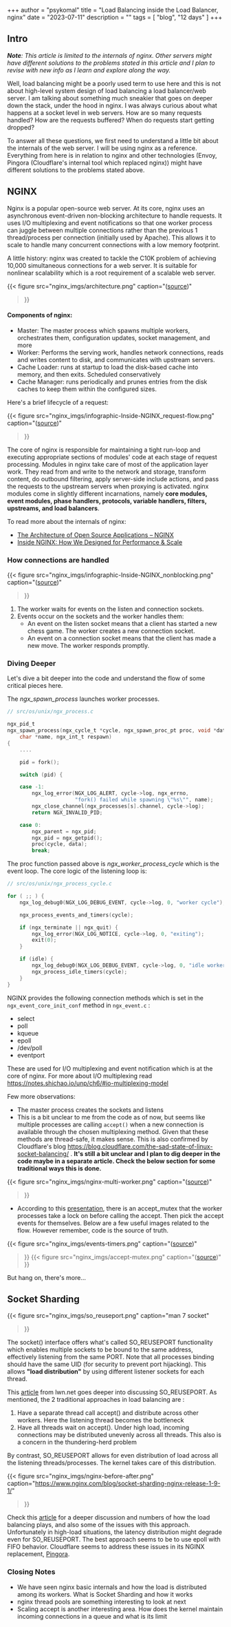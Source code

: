 +++
author = "psykomal"
title = "Load Balancing inside the Load Balancer, nginx"
date = "2023-07-11"
description = ""
tags = [
    "blog", "12 days"
]
+++


## Intro

***Note**: This article is limited to the internals of nginx. Other servers might have different solutions to the problems stated in this article and I plan to revise with new info as I learn and explore along the way.*


Well, load balancing might be a poorly used term to use here and this is not about high-level system design of load balancing a load balancer/web server. I am talking about something much sneakier that goes on deeper down the stack, under the hood in nginx. I was always curious about what happens at a socket level in web servers. How are so many requests handled? How are the requests buffered? When do requests start getting dropped? 

To answer all these questions, we first need to understand a little bit about the internals of the web server. I will be using nginx as a reference. Everything from here is in relation to nginx and other technologies (Envoy, Pingora (Cloudflare's internal tool which replaced nginx)) might have different solutions to the problems stated above.


## NGINX

Nginx is a popular open-source web server. At its core, nginx uses an asynchronous event-driven non-blocking architecture to handle requests. It uses I/O multiplexing and event notifications so that one worker process can juggle between multiple connections rather than the previous 1 thread/process per connection (initially used by Apache). This allows it to scale to handle many concurrent connections with a low memory footprint.

A little history: nginx was created to tackle the C10K problem of achieving 10,000 simultaneous connections for a web server. It is suitable for nonlinear scalability which is a root requirement of a scalable web server.


{{< figure
		  src="nginx_imgs/architecture.png"
		  caption="([source](https://aosabook.org/en/v2/nginx.html))"
>}}


#### Components of nginx:

- Master: The master process which spawns multiple workers, orchestrates them, configuration updates, socket management, and more
- Worker: Performs the serving work, handles network connections, reads and writes content to disk, and communicates with upstream servers.
- Cache Loader: runs at startup to load the disk‑based cache into memory, and then exits. Scheduled conservatively
- Cache Manager: runs periodically and prunes entries from the disk caches to keep them within the configured sizes.


Here's a brief lifecycle of a request:

{{< figure
		  src="nginx_imgs/infographic-Inside-NGINX_request-flow.png"
		  caption="([source](https://www.nginx.com/blog/inside-nginx-how-we-designed-for-performance-scale/))"
>}}


The core of nginx is responsible for maintaining a tight run-loop and executing appropriate sections of modules' code at each stage of request processing. Modules in nginx take care of most of the application layer work. They read from and write to the network and storage, transform content, do outbound filtering, apply server-side include actions, and pass the requests to the upstream servers when proxying is activated. nginx modules come in slightly different incarnations, namely **core modules, event modules, phase handlers, protocols, variable handlers, filters, upstreams, and load balancers**.



To read more about the internals of nginx:
- [The Architecture of Open Source Applications – NGINX](http://www.aosabook.org/en/nginx.html)
- [Inside NGINX: How We Designed for Performance & Scale](https://www.nginx.com/blog/inside-nginx-how-we-designed-for-performance-scale/)


### How connections are handled


{{< figure
		  src="nginx_imgs/infographic-Inside-NGINX_nonblocking.png"
		  caption="([source](https://www.nginx.com/blog/inside-nginx-how-we-designed-for-performance-scale/))"
>}}

1. The worker waits for events on the listen and connection sockets.
2. Events occur on the sockets and the worker handles them:
    - An event on the listen socket means that a client has started a new chess game. The worker creates a new connection socket.
    - An event on a connection socket means that the client has made a new move. The worker responds promptly.


### Diving Deeper


Let's dive a bit deeper into the code and understand the flow of some critical pieces here.

The *ngx_spawn_process* launches worker processes. 


```C
// src/os/unix/ngx_process.c

ngx_pid_t
ngx_spawn_process(ngx_cycle_t *cycle, ngx_spawn_proc_pt proc, void *data,
    char *name, ngx_int_t respawn)
{
    ....

    pid = fork();

    switch (pid) {

    case -1:
        ngx_log_error(NGX_LOG_ALERT, cycle->log, ngx_errno,
                      "fork() failed while spawning \"%s\"", name);
        ngx_close_channel(ngx_processes[s].channel, cycle->log);
        return NGX_INVALID_PID;

    case 0:
        ngx_parent = ngx_pid;
        ngx_pid = ngx_getpid();
        proc(cycle, data);
        break;
```

The proc function passed above is *ngx_worker_process_cycle* which is the event loop. The core logic of the listening loop is:

```C 
// src/os/unix/ngx_process_cycle.c 

for ( ;; ) {
    ngx_log_debug0(NGX_LOG_DEBUG_EVENT, cycle->log, 0, "worker cycle");

    ngx_process_events_and_timers(cycle);

    if (ngx_terminate || ngx_quit) {
        ngx_log_error(NGX_LOG_NOTICE, cycle->log, 0, "exiting");
        exit(0);
    }

    if (idle) {
        ngx_log_debug0(NGX_LOG_DEBUG_EVENT, cycle->log, 0, "idle worker");
        ngx_process_idle_timers(cycle);
    }
}
```

NGINX provides the following connection methods which is set in the `ngx_event_core_init_conf`  method in `ngx_event.c` :
- select
- poll
- kqueue
- epoll
- /dev/poll
- eventport


These are used for I/O multiplexing and event notification which is at the core of nginx. For more about I/O multiplexing read https://notes.shichao.io/unp/ch6/#io-multiplexing-model

Few more observations:
- The master process creates the sockets and listens
- This is a bit unclear to me from the code as of now, but seems like multiple processes are calling `accept()` when a new connection is available through the chosen multiplexing method. Given that these methods are thread-safe, it makes sense. This is also confirmed by Cloudflare's blog https://blog.cloudflare.com/the-sad-state-of-linux-socket-balancing/ . **It's still a bit unclear and I plan to dig deeper in the code maybe in a separate article. Check the below section for some traditional ways this is done.**

{{< figure
		  src="nginx_imgs/nginx-multi-worker.png"
		  caption="([source](https://blog.cloudflare.com/the-sad-state-of-linux-socket-balancing/))"
>}}

- According to this [presentation](https://www.slideshare.net/joshzhu/nginx-internals), there is an accept_mutex that the worker processes take a lock on before calling the accept. Then pick the accept events for themselves. Below are a few useful images related to the flow. However remember, code is the source of truth.


{{< figure
		  src="nginx_imgs/events-timers.png"
		  caption="([source](https://www.slideshare.net/joshzhu/nginx-internals))"
>}}
{{< figure
		  src="nginx_imgs/accept-mutex.png"
		  caption="([source](https://www.slideshare.net/joshzhu/nginx-internals))"
>}}


But hang on, there's more...

## Socket Sharding

{{< figure
		  src="nginx_imgs/so_reuseport.png"
		  caption="man 7 socket"
>}}

The socket() interface offers what's called SO_REUSEPORT functionality which enables multiple sockets to be bound to the same address, effectively listening from the same PORT. Note that all processes binding should have the same UID (for security to prevent port hijacking). This allows **"load distribution"**  by using different listener sockets for each thread. 

This [article](https://lwn.net/Articles/542629/) from lwn.net goes deeper into discussing SO_REUSEPORT. As mentioned, the 2 traditional approaches in load balancing are :
1. Have a separate thread call accept() and distribute across other workers. Here the listening thread becomes the bottleneck
2. Have all threads wait on accept(). Under high load, incoming connections may be distributed unevenly across all threads. This also is a concern in the thundering-herd problem

By contrast, SO_REUSEPORT allows for even distribution of load across all the listening threads/processes. The kernel takes care of this distribution. 

{{< figure
		  src="nginx_imgs/nginx-before-after.png"
		  caption="https://www.nginx.com/blog/socket-sharding-nginx-release-1-9-1/"
>}}


Check this [article](https://blog.cloudflare.com/the-sad-state-of-linux-socket-balancing/) for a deeper discussion and numbers of how the load balancing plays, and also some of the issues with this approach. Unfortunately in high-load situations, the latency distribution might degrade even for SO_REUSEPORT. The best approach seems to be to use epoll with FIFO behavior. Cloudflare seems to address these issues in its NGINX replacement, [Pingora](https://blog.cloudflare.com/how-we-built-pingora-the-proxy-that-connects-cloudflare-to-the-internet/). 


### Closing Notes

- We have seen nginx basic internals and how the load is distributed among its workers. What is Socket Sharding and how it works
- nginx thread pools are something interesting to look at next
- Scaling accept is another interesting area. How does the kernel maintain incoming connections in a queue and what is its limit